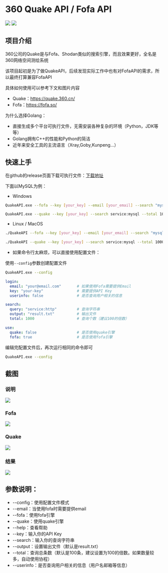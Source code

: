 # 360 Quake API / Fofa API

![](https://img.shields.io/badge/Version-0.1-blue.svg)
![](https://img.shields.io/badge/Golang-1.15-blue.svg)

## 项目介绍

360公司的Quake是与Fofa、Shodan类似的搜索引擎，而且效果更好，全名是360网络空间测绘系统

该项目起初是为了做QuakeAPI，后续发现实际工作中也有对FofaAPI的需求，所以最终打算兼容FofaAPI

具体如何使用可以参考下文和图片内容

- Quake：https://quake.360.cn/
- Fofa：https://fofa.so/

为什么选择Golang：

- 直接生成多个平台可执行文件，无需安装各种复杂的环境（Python，JDK等等）
- Golang拥有C++的性能和Python的简洁
- 近年来安全工具的主流语言（Xray,Goby,Kunpeng...）

## 快速上手

在github的release页面下载可执行文件：[下载地址](https://github.com/EmYiQing/QuakeAPI/releases)

下面以MySQL为例：

- Windows

```bash
QuakeAPI.exe --fofa --key [your_key] --email [your_email] --search "mysql" --total 1000 --output result.txt
```

```bash
QuakeAPI.exe --quake --key [your_key] --search service:mysql --total 1000 --output result.txt
```

- Linux / MacOS

```bash
./QuakeAPI --fofa --key [your_key] --email [your_email] --search "mysql" --total 1000 --output result.txt
```

```bash
./QuakeAPI --quake --key [your_key] --search service:mysql --total 1000 --output result.txt
```

- 如果命令行太麻烦，可以直接使用配置文件：

使用`--config`参数创建配置文件

```bash
QuakeAPI.exe --config
```

```yaml
login:
  email: "your@email.com"       # 如果使用Fofa需要提供Email
  key: "your-key"               # 需要提供API Key
  userinfo: false               # 是否查询用户相关的信息

search:
  query: "service:http"         # 查询字符串
  output: "result.txt"          # 输出文件
  total: 1000                   # 查询个数（建议100的倍数）

use:
  quake: false                  # 是否使用quake引擎
  fofa: true                    # 是否使用fofa引擎
```

编辑完配置文件后，再次运行相同的命令即可

```bash
QuakeAPI.exe --config
```

## 截图

### 说明
![](https://xuyiqing-1257927651.cos.ap-beijing.myqcloud.com/quake/quake-0.png)

### Fofa
![](https://xuyiqing-1257927651.cos.ap-beijing.myqcloud.com/quake/fofa-1.png)

### Quake
![](https://xuyiqing-1257927651.cos.ap-beijing.myqcloud.com/quake/quake-1.png)

### 结果
![](https://xuyiqing-1257927651.cos.ap-beijing.myqcloud.com/quake/result.png)

## 参数说明：
- --config：使用配置文件模式
- --email：当使用fofa时需要提供email
- --fofa：使用fofa引擎
- --quake：使用quake引擎
- --help：查看帮助
- --key：输入你的API Key
- --search：输入你的查询字符串
- --output：设置输出文件（默认是result.txt）
- --total：查询总条数（默认是100条，建议设置为100的倍数。如果数量较多，自动使用协程）
- --userinfo：是否查询用户相关的信息（用户名邮箱等信息）